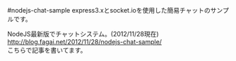 #nodejs-chat-sample
express3.xとsocket.ioを使用した簡易チャットのサンプルです。

NodeJS最新版でチャットシステム。(2012/11/28現在)    
http://blog.fagai.net/2012/11/28/nodejs-chat-sample/    
こちらで記事を書いてます。    